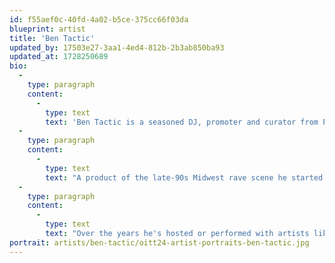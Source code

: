 ```yaml
---
id: f55aef0c-40fd-4a02-b5ce-375cc66f03da
blueprint: artist
title: 'Ben Tactic'
updated_by: 17503e27-3aa1-4ed4-812b-2b3ab850ba93
updated_at: 1728250689
bio:
  -
    type: paragraph
    content:
      -
        type: text
        text: 'Ben Tactic is a seasoned DJ, promoter and curator from Portland (via Kansas City) and founder of Spend The Night.'
  -
    type: paragraph
    content:
      -
        type: text
        text: "A product of the late-90s Midwest rave scene he started DJing and throwing raves at 18 and hasn't looked back.\_ His ethos with both his DJ sets and events has always been to create a conversation between dance music's rich history and it's most contemporary forms.\_\_"
  -
    type: paragraph
    content:
      -
        type: text
        text: "Over the years he's hosted or performed with artists like Theo Parrish, Ben UFO, Avalon Emerson, DJ Deeon (RIP), Four Tet, Shanti Celeste, Kevin Saunderson & many more."
portrait: artists/ben-tactic/oitt24-artist-portraits-ben-tactic.jpg
---
```

